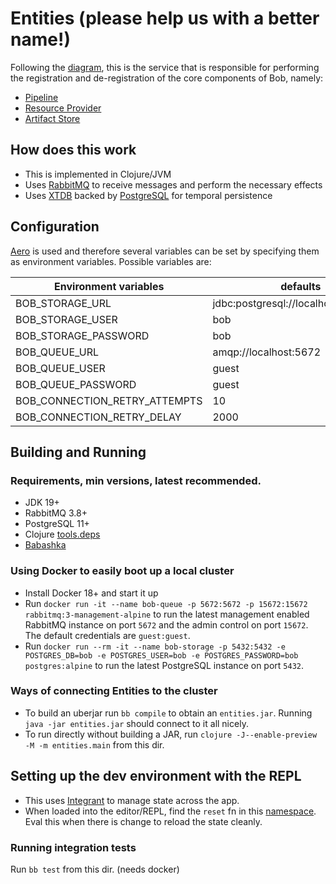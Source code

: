# Entities (please help us with a better name!)

Following the [diagram](https://github.com/bob-cd/bob/issues/70#issuecomment-611661635), this is the service that is responsible for performing the registration and de-registration of the core components of Bob, namely:
- [Pipeline](https://bob-cd.github.io/pages/concepts/pipeline.html)
- [Resource Provider](https://bob-cd.github.io/pages/concepts/pipeline.html)
- [Artifact Store](https://bob-cd.github.io/pages/concepts/artifact.html)

## How does this work
- This is implemented in Clojure/JVM
- Uses [RabbitMQ](https://www.rabbitmq.com/) to receive messages and perform the necessary effects
- Uses [XTDB](https://xtdb.com) backed by [PostgreSQL](https://www.postgresql.org/) for temporal persistence

## Configuration
[Aero](https://github.com/juxt/aero) is used and therefore several variables can be set by specifying them as environment variables. Possible variables are:

| Environment variables         | defaults                             |
|-------------------------------|--------------------------------------|
| BOB_STORAGE_URL               | jdbc:postgresql://localhost:5432/bob |
| BOB_STORAGE_USER              | bob                                  |
| BOB_STORAGE_PASSWORD          | bob                                  |
| BOB_QUEUE_URL                 | amqp://localhost:5672                |
| BOB_QUEUE_USER                | guest                                |
| BOB_QUEUE_PASSWORD            | guest                                |
| BOB_CONNECTION_RETRY_ATTEMPTS | 10                                   |
| BOB_CONNECTION_RETRY_DELAY    | 2000                                 |

## Building and Running

### Requirements, min versions, latest recommended.
- JDK 19+
- RabbitMQ 3.8+
- PostgreSQL 11+
- Clojure [tools.deps](https://clojure.org/guides/getting_started)
- [Babashka](https://github.com/babashka/babashka#installation)

### Using Docker to easily boot up a local cluster
- Install Docker 18+ and start it up
- Run `docker run -it --name bob-queue -p 5672:5672 -p 15672:15672 rabbitmq:3-management-alpine` to run the latest management enabled RabbitMQ instance on port `5672` and the admin control on port `15672`. The default credentials are `guest:guest`.
- Run `docker run --rm -it --name bob-storage -p 5432:5432 -e POSTGRES_DB=bob -e POSTGRES_USER=bob -e POSTGRES_PASSWORD=bob postgres:alpine` to run the latest PostgreSQL instance on port `5432`.

### Ways of connecting Entities to the cluster
- To build an uberjar run `bb compile` to obtain an `entities.jar`. Running `java -jar entities.jar` should connect to it all nicely.
- To run directly without building a JAR, run `clojure -J--enable-preview -M -m entities.main` from this dir.

## Setting up the dev environment with the REPL
- This uses [Integrant](https://github.com/weavejester/integrant) to manage state across the app.
- When loaded into the editor/REPL, find the `reset` fn in this [namespace](/entities/src/entities/system.clj). Eval this when there is change to reload the state cleanly.

### Running integration tests
Run `bb test` from this dir. (needs docker)
